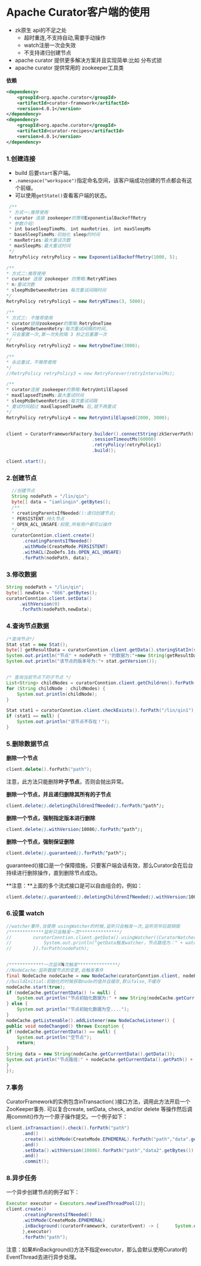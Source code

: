 # Apache Curator客户端的使用

- zk原生 api的不足之处
  - 超时重连,不支持自动,需要手动操作
  - watch注册一次会失效
  - 不支持递归创建节点
- apache curator 提供更多解决方案并且实现简单:比如 分布式锁
- apache curator 提供常用的 zookeeper工具类

**依赖**

```xml
<dependency>
    <groupId>org.apache.curator</groupId>
    <artifactId>curator-framework</artifactId>
    <version>4.0.1</version>
</dependency>
<dependency>
    <groupId>org.apache.curator</groupId>
    <artifactId>curator-recipes</artifactId>
    <version>4.0.1</version>
</dependency>
```



### 1.创建连接

- build 后要`start`客户端。
- `.namespace("workspace")`指定命名空间，该客户端成功创建的节点都会有这个前缀。
- 可以使用`getState()`查看客户端的状态。

```java
 /**
 * 方式一:推荐使用
 * curator 连接 zookeeper的策略ExponentialBackoffRetry
 * 参数介绍:
 * int baseSleepTimeMs, int maxRetries, int maxSleepMs
 * baseSleepTimeMs:初始化 sleep的时间
 * maxRetries:最大重试次数
 * maxSleepMs:最大重试时间
 */
 RetryPolicy retryPolicy = new ExponentialBackoffRetry(1000, 5);

/**
* 方式二:推荐使用
* curator 连接 zookeeper 的策略:RetryNTimes
* n:重试次数
* sleepMsBetweenRetries 每次重试间隔时间
*/
RetryPolicy retryPolicy1 = new RetryNTimes(3, 5000);

/**
* 方式三: 不推荐使用
* curator链接zookeeper的策略:RetryOneTime
* sleepMsBetweenRetry:每次重试间隔的时间,
* 只会重置一次,第一次失败隔 3 秒之后重置一次
*/
RetryPolicy retryPolicy2 = new RetryOneTime(3000);

/**
* 永远重试，不推荐使用
*/
//RetryPolicy retryPolicy3 = new RetryForever(retryIntervalMs);

/**
* curator连接 zookeeper的策略:RetryUntilElapsed
* maxElapsedTimeMs:最大重试时间
* sleepMsBetweenRetries:每次重试间隔
* 重试时间超过 maxElapsedTimeMs 后,就不再重试
*/
RetryPolicy retryPolicy4 = new RetryUntilElapsed(2000, 3000);


client = CuratorFrameworkFactory.builder().connectString(zkServerPath)
                                .sessionTimeoutMs(60000)
                                .retryPolicy(retryPolicy1)
                                .build();

client.start();
```

### 2.创建节点

```java
  //创建节点
  String nodePath = "/lin/qin";
  byte[] data = "iamlinqin".getBytes();
  /**
  * creatingParentsIfNeeded():递归创建节点;
  * PERSISTENT:持久节点
  * OPEN_ACL_UNSAFE:权限,所有用户都可以操作
  */
  curatorConntion.client.create()
      .creatingParentsIfNeeded()
      .withMode(CreateMode.PERSISTENT)
      .withACL(ZooDefs.Ids.OPEN_ACL_UNSAFE)
      .forPath(nodePath, data);
```

### 3.修改数据

```java
String nodePath = "/lin/qin";
byte[] newData = "666".getBytes();
curatorConntion.client.setData()
     .withVersion(0)
     .forPath(nodePath,newData);
```

### 4.查询节点数据

```java
/*查询节点*/
Stat stat = new Stat();
byte[] getResultData = curatorConntion.client.getData().storingStatIn(stat).forPath(nodePath);
System.out.println("节点" + nodePath + "的数据为:"+new String(getResultData));
System.out.println("该节点的版本号为:"+ stat.getVersion());


/* 查询当前节点下的子节点 */
List<String> childNodes = curatorConntion.client.getChildren().forPath("/lin");
for (String childNode : childNodes) {
    System.out.println(childNode);
}

Stat stat1 = curatorConntion.client.checkExists().forPath("/lin/qin1");
if (stat1 == null) {
    System.out.println("该节点不存在！");
}
```

### 5.删除数据节点

**删除一个节点**

```cpp
client.delete().forPath("path");
```

注意，此方法只能删除**叶子节点**，否则会抛出异常。

**删除一个节点，并且递归删除其所有的子节点**

```css
client.delete().deletingChildrenIfNeeded().forPath("path");
```

**删除一个节点，强制指定版本进行删除**

```css
client.delete().withVersion(10086).forPath("path");
```

**删除一个节点，强制保证删除**

```css
client.delete().guaranteed().forPath("path");
```

guaranteed()接口是一个保障措施，只要客户端会话有效，那么Curator会在后台持续进行删除操作，直到删除节点成功。

**注意：**上面的多个流式接口是可以自由组合的，例如：

```css
client.delete().guaranteed().deletingChildrenIfNeeded().withVersion(10086).forPath("path");
```



### 6.设置 watch

```java
//watcher事件,当使用 usingWatcher的时候,监听只会触发一次,监听完毕后就销毁
/*************监听只会触发一次***************/
//        curatorConntion.client.getData().usingWatcher((CuratorWatcher) watchedEvent -> {
//            System.out.println("getData触发watcher，节点路径为：" + watchedEvent.getPath());
//        }).forPath(nodePath);


/*************一次监听N次触发***************/
//NodeCache:监听数据节点的变更,会触发事件
final NodeCache nodeCache = new NodeCache(curatorConntion.client, nodePath);
//buildInitial:初始化的时候获取node的值并且缓存,默认false,不缓存
nodeCache.start(true);
if (nodeCache.getCurrentData() != null) {
    System.out.println("节点初始化数据为:" + new String(nodeCache.getCurrentData().getData()));
} else {
    System.out.println("节点初始化数据为空....");
}
nodeCache.getListenable().addListener(new NodeCacheListener() {
public void nodeChanged() throws Exception {
if (nodeCache.getCurrentData() == null) {
    System.out.println("空节点");
    return;
}
String data = new String(nodeCache.getCurrentData().getData());
System.out.println("节点路径:" + nodeCache.getCurrentData().getPath() + "数据: " + data);
}
});
```

### 7.事务

CuratorFramework的实例包含inTransaction( )接口方法，调用此方法开启一个ZooKeeper事务. 可以复合create, setData, check, and/or delete 等操作然后调用commit()作为一个原子操作提交。一个例子如下：

```java
client.inTransaction().check().forPath("path")
      .and()
      .create().withMode(CreateMode.EPHEMERAL).forPath("path","data".getBytes())
      .and()
      .setData().withVersion(10086).forPath("path","data2".getBytes())
      .and()
      .commit();
```

### 8.异步任务

一个异步创建节点的例子如下：

```java
Executor executor = Executors.newFixedThreadPool(2);
client.create()
      .creatingParentsIfNeeded()
      .withMode(CreateMode.EPHEMERAL)
      .inBackground((curatorFramework, curatorEvent) -> {      System.out.println(String.format("eventType:%s,resultCode:%s",curatorEvent.getType(),curatorEvent.getResultCode()));
      },executor)
      .forPath("path");
```

注意：如果#inBackground()方法不指定executor，那么会默认使用Curator的EventThread去进行异步处理。